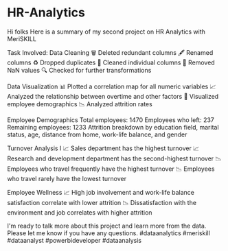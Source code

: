 # HR-Analytics

Hi folks
Here is a summary of my second project on HR Analytics with MeriSKILL

Task Involved:
Data Cleaning
🗑️ Deleted redundant columns
🖋️ Renamed columns
♻️ Dropped duplicates
🧼 Cleaned individual columns
🧹 Removed NaN values
🔍 Checked for further transformations

Data Visualization
📊 Plotted a correlation map for all numeric variables
📈 Analyzed the relationship between overtime and other factors
🏢 Visualized employee demographics
📉 Analyzed attrition rates

Employee Demographics
Total employees: 1470
Employees who left: 237
Remaining employees: 1233
Attrition breakdown by education field, marital status, age, distance from home, work-life balance, and gender

Turnover Analysis I
📈 Sales department has the highest turnover
📈 Research and development department has the second-highest turnover
📉 Employees who travel frequently have the highest turnover
📉 Employees who travel rarely have the lowest turnover

Employee Wellness
📈 High job involvement and work-life balance satisfaction correlate with lower attrition
📉 Dissatisfaction with the environment and job correlates with higher attrition

I'm ready to talk more about this project and learn more from the data. Please let me know if you have any questions.
#dataanalytics #meriskill #dataanalyst #powerbideveloper #dataanalysis
